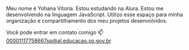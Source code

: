 Meu nome é Yohana Vitoria.
Estou estudando na Alura.
Estou me desenvolvendo na linguagem JavaScript.
Utilizo esse espaço para minha organização e compartilhamento dos meu projetos desenvolvidos. 

Você pode entrar em contato comigo 📫
00001117758667sp@al.educacao.sp.gov.br
